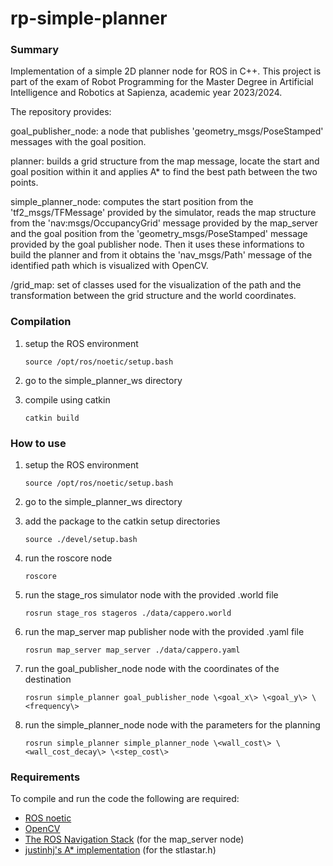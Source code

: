 # rp-simple-planner

### Summary

Implementation of a simple 2D planner node for ROS in C++. This project is part of the exam of Robot Programming for the Master Degree in Artificial Intelligence and Robotics at Sapienza, academic year 2023/2024.

The repository provides:

goal_publisher_node: a node that publishes 'geometry_msgs/PoseStamped' messages with the goal position.

planner: builds a grid structure from the map message, locate the start and goal position within it and applies A* to find the best path between the two points.

simple_planner_node: computes the start position from the 'tf2_msgs/TFMessage' provided by the simulator, reads the map structure from the 'nav:msgs/OccupancyGrid' message provided by the map_server and the goal position from the 'geometry_msgs/PoseStamped' message provided by the goal publisher node. Then it uses these informations to build the planner and from it obtains the 'nav_msgs/Path' message of the identified path which is visualized with OpenCV.

/grid_map: set of classes used for the visualization of the path and the transformation between the grid structure and the world coordinates.


### Compilation

1)  setup the ROS environment

        source /opt/ros/noetic/setup.bash

2)  go to the simple_planner_ws directory

3)  compile using catkin

        catkin build


### How to use

1)  setup the ROS environment

        source /opt/ros/noetic/setup.bash
    
3)  go to the simple_planner_ws directory

4)  add the package to the catkin setup directories

        source ./devel/setup.bash

5)  run the roscore node

        roscore

6)  run the stage_ros simulator node with the provided .world file

        rosrun stage_ros stageros ./data/cappero.world

7)  run the map_server map publisher node with the provided .yaml file

        rosrun map_server map_server ./data/cappero.yaml

8)  run the goal_publisher_node node with the coordinates of the destination

        rosrun simple_planner goal_publisher_node \<goal_x\> \<goal_y\> \<frequency\>

9)  run the simple_planner_node node with the parameters for the planning

        rosrun simple_planner simple_planner_node \<wall_cost\> \<wall_cost_decay\> \<step_cost\>
        

### Requirements

To compile and run the code the following are required:

*   [ROS noetic](https://wiki.ros.org/noetic)
*   [OpenCV](https://opencv.org)
*   [The ROS Navigation Stack](https://github.com/ros-planning/navigation) (for the map_server node)
*   [justinhj's A* implementation](https://github.com/justinhj/astar-algorithm-cpp) (for the stlastar.h)
